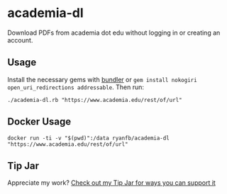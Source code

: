 # academia-dl

Download PDFs from academia dot edu without logging in or creating an account.

## Usage

Install the necessary gems with [bundler](https://bundler.io/) or `gem install nokogiri open_uri_redirections addressable`. Then run:

    ./academia-dl.rb "https://www.academia.edu/rest/of/url" 

## Docker Usage

    docker run -ti -v "$(pwd)":/data ryanfb/academia-dl "https://www.academia.edu/rest/of/url"

## Tip Jar

Appreciate my work? [Check out my Tip Jar for ways you can support it](https://ryanfb.xyz/etc/tip-jar)
